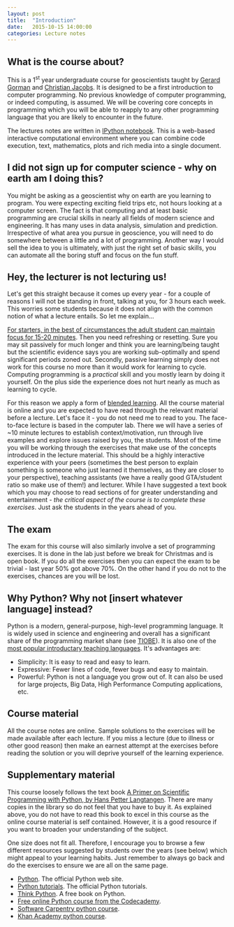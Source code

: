 ```yaml
---
layout: post
title:  "Introduction"
date:   2015-10-15 14:00:00
categories: Lecture notes
---
```


## What is the course about?

This is a 1<sup>st</sup> year undergraduate course for geoscientists taught by [Gerard Gorman](http://www.imperial.ac.uk/people/g.gorman) and [Christian Jacobs](http://www.imperial.ac.uk/people/c.jacobs10).
It is designed to be a first introduction to computer programming. 
No previous knowledge of computer programming, or indeed computing, is assumed. 
We will be covering core concepts in programming which you will be able to reapply
to any other programming language that you are likely to encounter in the future.

The lectures notes are written in [IPython notebook](http://ipython.org/notebook.html). This is a web-based interactive computational environment where you can combine code execution, text, mathematics, plots and rich media into a single document.

## I did not sign up for computer science - why on earth am I doing this?

You might be asking as a geoscientist why on earth are you learning to
program. You were expecting exciting field trips etc, not hours
looking at a computer screen. The fact is that computing and at
least basic programming are crucial skills in nearly all fields of modern
science and engineering. It has many uses in data analysis, simulation
and prediction. Irrespective of what area you pursue in geoscience,
you will need to do somewhere between a little and a lot of
programming. Another way I would sell the idea to you is ultimately,
with just the right set of basic skills, you can automate all the
boring stuff and focus on the fun stuff.

## Hey, the lecturer is not lecturing us!

Let's get this straight because it comes up every year - for a couple
of reasons I will not be standing in front, talking at you, for 3
hours each week. This worries some students because it does not align
with the common notion of what a lecture entails. So let me explain...

[For starters, in the best of circumstances the adult student can maintain focus for 15-20 minutes](http://ixil.izt.uam.mx/pd/lib/exe/fetch.php/ib:modconduccion:the_change_up_in_lectures.pdf). Then
you need refreshing or resetting. Sure you may sit passively for much
longer and think you are learning/being taught but the scientific
evidence says you are working sub-optimally and spend significant
periods zoned out. Secondly, passive learning simply does not work for
this course no more than it would work for learning to
cycle. Computing programming is a *practical* skill and you mostly learn
by doing it yourself. On the plus side the experience does not hurt
nearly as much as learning to cycle.

For this reason we apply a form of
[blended learning](http://en.wikipedia.org/wiki/Blended_learning). All
the course material is online and you are expected to have read
through the relevant material before a lecture. Let's face it - you do
not need me to read to you. The face-to-face lecture is based in the
computer lab. There we will have a series of ~10 minute lectures to
establish context/motivation, run through live examples and explore
issues raised by you, the students. Most of the time you will be
working through the exercises that make use of the concepts introduced
in the lecture material. This should be a highly interactive
experience with your peers (sometimes the best person to explain
something is someone who just learned it themselves, as they are closer
to your perspective), teaching assistants (we have a really good
GTA/student ratio so make use of them!) and lecturer. While I have
suggested a text book which you may choose to read sections of for
greater understanding and entertainment - *the critical aspect of the course is to complete these exercises*. Just ask the students in the
years ahead of you.

## The exam

The exam for this course will also similarly involve a set of
programming exercises. It is done in the lab just before we break for
Christmas and is open book. If you do all the exercises then you can
expect the exam to be trivial - last year 50% got above 70%. On the
other hand if you do not to the exercises, chances are you will be
lost.

## Why Python? Why not [insert whatever language] instead?

Python is a modern, general-purpose, high-level programming language. It is widely used in science and engineering and overall has a significant share of the programming market share (see [TIOBE](http://www.tiobe.com/index.php/content/paperinfo/tpci/index.html)). It is also one of the [most popular introductary teaching languages](http://cacm.acm.org/blogs/blog-cacm/176450-python-is-now-the-most-popular-introductory-teaching-language-at-top-us-universities/fulltext). It's advantages are:

* Simplicity: It is easy to read and easy to learn.
* Expressive: Fewer lines of code, fewer bugs and easy to maintain.
* Powerful: Python is not a language you grow out of. It can also be used for large projects, Big Data, High Performance Computing applications, etc.

## Course material

All the course notes are online. Sample solutions to the exercises
will be made available after each lecture. If you miss a lecture (due
to illness or other good reason) then make an earnest attempt at the
exercises before reading the solution or you will deprive yourself of
the learning experience.

## Supplementary material

This course loosely follows the text book
[A Primer on Scientific Programming with Python, by Hans Petter Langtangen](http://www.amazon.co.uk/Scientific-Programming-Computational-Science-Engineering/dp/3642302920). There
are many copies in the library so do not feel that you have to buy
it. As explained above, you do not have to read this book to excel in
this course as the online course material is self contained. However,
it is a good resource if you want to broaden your understanding of the
subject.

One size does not fit all. Therefore, I encourage you to browse a few different resources suggested by students over the years (see below) which might appeal to your learning habits. Just remember to always go back and do the exercises to ensure we are all on the same page.

* [Python](http://www.python.org>). The official Python web site.
* [Python tutorials](http://docs.python.org/2/tutorial/). The official Python tutorials.
* [Think Python](http://www.greenteapress.com/thinkpython/). A free book on Python.
* [Free online Python course from the Codecademy](http://www.codecademy.com/tracks/python).
* [Software Carpentry python course](http://software-carpentry.org/v4/python/).
* [Khan Academy python course](http://www.khanacademy.org/science/computer-science).
